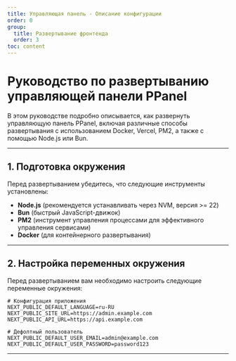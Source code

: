 ```yaml
---
title: Управляющая панель - Описание конфигурации
order: 0
group: 
  title: Развертывание фронтенда
  order: 3
toc: content
---
```


# **Руководство по развертыванию управляющей панели PPanel**

В этом руководстве подробно описывается, как развернуть управляющую панель PPanel, включая различные способы развертывания с использованием Docker, Vercel, PM2, а также с помощью Node.js или Bun.

---

## **1. Подготовка окружения**

Перед развертыванием убедитесь, что следующие инструменты установлены:

- **Node.js** (рекомендуется устанавливать через NVM, версия >= 22)
- **Bun** (быстрый JavaScript-движок)
- **PM2** (инструмент управления процессами для эффективного управления сервисами)
- **Docker** (для контейнерного развертывания)

---

## **2. Настройка переменных окружения**

Перед развертыванием вам необходимо настроить следующие переменные окружения:

```env
# Конфигурация приложения
NEXT_PUBLIC_DEFAULT_LANGUAGE=ru-RU
NEXT_PUBLIC_SITE_URL=https://admin.example.com
NEXT_PUBLIC_API_URL=https://api.example.com

# Дефолтный пользователь
NEXT_PUBLIC_DEFAULT_USER_EMAIL=admin@example.com
NEXT_PUBLIC_DEFAULT_USER_PASSWORD=password123
```

---

